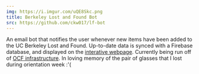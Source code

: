```yaml
---
img: https://i.imgur.com/uQE8Skc.png
title: Berkeley Lost and Found Bot
src: https://github.com/ckw017/lf-bot
---
```

An email bot that notifies the user whenever new items have been added to the UC Berkeley Lost and Found. Up-to-date data is synced with a Firebase database, and displayed on the [interative webpage](https://ckw017.github.io/berkeley-lf-page/). Currently being run off of [OCF infrastructure](https://ocf.io). In loving memory of the pair of glasses that I lost during orientation week :'(
